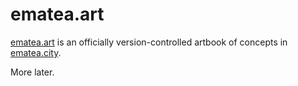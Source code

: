 # ematea.art

[ematea.art](https://ematea.art) is an officially version-controlled artbook of concepts in [ematea.city](https://ematea.city).

More later.
